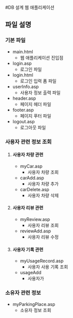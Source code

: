 #DB 설계 웹 애플리케이션
## 파일 설명
### 기본 파일
* main.html 
    * 웹 애플리케이션 진입점
* login.asp
    * 로그인 파일
* login.html
    * 로그인 입력 폼 파일
* userInfo.asp
    * 사용자 정보 출력 파일
* header.asp
    * 페이지 헤더 파일
* footer.asp
    * 페이지 푸터 파일
* logout.asp
    * 로그아웃 파일
### 사용자 관련 정보 조회
1. #### 사용자 차량 관련
    * myCar.asp
        * 사용자 차량 조회
    * carAdd.asp
        * 사용자 차량 추가
    * carDelete.asp
        * 사용자 차량 삭제
2. #### 사용자 리뷰 관련
    * myReview.asp
        * 사용자 리뷰 조회
    * reviewAdd.asp
        * 사용자 리뷰 수정
3. #### 사용자 기록 관련
    * myUsageRecord.asp
        * 사용자 사용 기록 조회
    * usageAdd
        * 사용자가 
### 소유자 관련 정보
* myParkingPlace.asp
    * 소유자 정보 조회